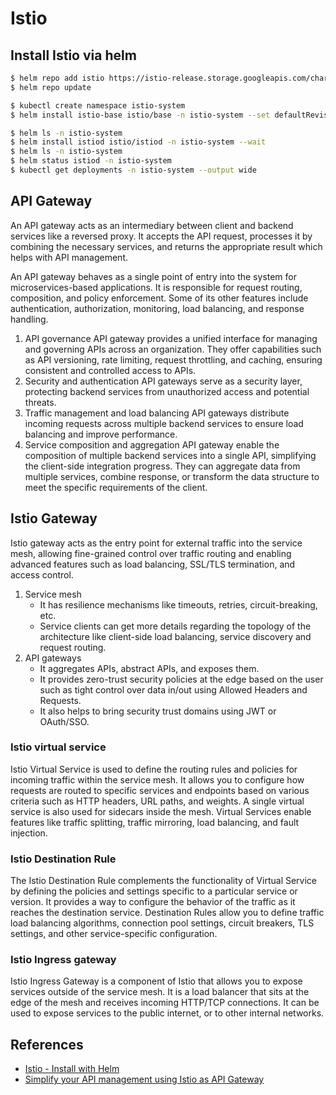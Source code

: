 # Istio

## Install Istio via helm

```sh
$ helm repo add istio https://istio-release.storage.googleapis.com/charts
$ helm repo update

$ kubectl create namespace istio-system
$ helm install istio-base istio/base -n istio-system --set defaultRevision=default

$ helm ls -n istio-system
$ helm install istiod istio/istiod -n istio-system --wait
$ helm ls -n istio-system
$ helm status istiod -n istio-system
$ kubectl get deployments -n istio-system --output wide
```

## API Gateway

An API gateway acts as an intermediary between client and backend services like a reversed proxy. It accepts the API request, processes it by combining the necessary
services, and returns the appropriate result which helps with API management.

An API gateway behaves as a single point of entry into the system for microservices-based applications. It is responsible for request routing, composition, and policy enforcement. Some of its other features include authentication, authorization, monitoring, load balancing, and response handling.

1. API governance
   API gateway provides a unified interface for managing and governing APIs across an organization. They offer capabilities such as API versioning, rate limiting, request throttling, and caching, ensuring consistent and controlled access to APIs.
2. Security and authentication
   API gateways serve as a security layer, protecting backend services from unauthorized access and potential threats.
3. Traffic management and load balancing
   API gateways distribute incoming requests across multiple backend services to ensure load balancing and improve performance.
4. Service composition and aggregation
   API gateway enable the composition of multiple backend services into a single API, simplifying the client-side integration progress. They can aggregate data from multiple services, combine response, or transform the data structure to meet the specific requirements of the client.

## Istio Gateway

Istio gateway acts as the entry point for external traffic into the service mesh, allowing fine-grained control over traffic routing and enabling advanced features such as load balancing, SSL/TLS termination, and access control.

1. Service mesh
   * It has resilience mechanisms like timeouts, retries, circuit-breaking, etc.
   * Service clients can get more details regarding the topology of the architecture like client-side load balancing, service discovery and request routing. 
2. API gateways
   * It aggregates APIs, abstract APIs, and exposes them.
   * It provides zero-trust security policies at the edge based on the user such as tight control over data in/out using Allowed Headers and Requests.
   * It also helps to bring security trust domains using JWT or OAuth/SSO.  

### Istio virtual service

Istio Virtual Service is used to define the routing rules and policies for incoming traffic within the service mesh. It allows you to configure how requests are routed to specific services and endpoints based on various criteria such as HTTP headers, URL paths, and weights. A single virtual service is also used for sidecars inside the mesh.
Virtual Services enable features like traffic splitting, traffic mirroring, load balancing, and fault injection.

### Istio Destination Rule

The Istio Destination Rule complements the functionality of Virtual Service by defining the policies and settings specific to a particular service or version. It provides a
way to configure the behavior of the traffic as it reaches the destination service. Destination Rules allow you to define traffic load balancing algorithms, connection pool settings, circuit breakers, TLS settings, and other service-specific configuration.

### Istio Ingress gateway

Istio Ingress Gateway is a component of Istio that allows you to expose services outside of the service mesh. It is a load balancer that sits at the edge of the mesh
and receives incoming HTTP/TCP connections. It can be used to expose services to the public internet, or to other internal networks.

## References

* [Istio - Install with Helm](https://istio.io/latest/docs/setup/install/helm/)
* [Simplify your API management using Istio as API Gateway](https://www.infracloud.io/blogs/simplify-api-management-istio-api-gateway/)